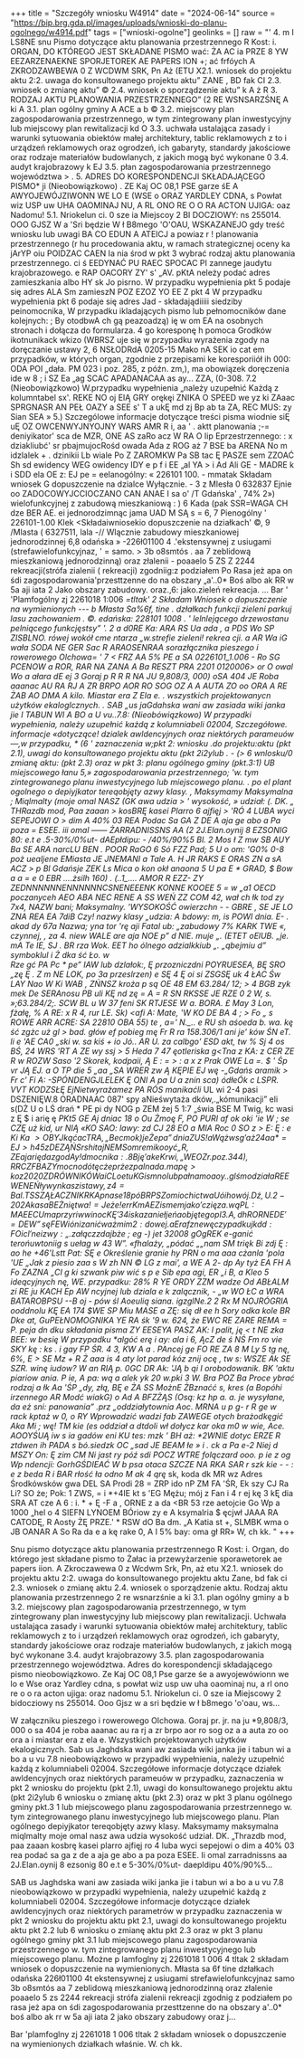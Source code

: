 +++
title = "Szczegóły wniosku W4914"
date = "2024-06-14"
source = "https://bip.brg.gda.pl/images/uploads/wnioski-do-planu-ogolnego/w4914.pdf"
tags = ["wnioski-ogolne"]
geolinks = []
raw = "' 4. m I  LS8NE snu Pismo dotyczące aktu planowania przestrzennego R Kost: i. ORGAN, DO KTÓREGO JEST SKŁADANE PISMO wać: ŻA AC ia PRZE 8 YW EEZARZENAEKNE SPORJETOREK AE PAPERS ION +; ać frfóych A ZKRODZAWBEWA 0 Z WCDWM  SRK, Pn Aż (ETU X2.1. wniosek do projektu aktu 2:2. uwaga do konsultowanego projektu aktu” ZANE , BD fak CI 2.3. wniosek o zmianę aktu” © 2.4. wniosek o sporządzenie aktu” k A ż R 3. RODZAJ AKTU PLANOWANIA PRZESTRZENNEGO” (2 RE WSNSARZŚNĘ A ki A 3.1. plan ogólny gminy A ACE a b © 3.2. miejscowy plan zagospodarowania przestrzennego, w tym zintegrowany plan inwestycyjny lub miejscowy plan rewitalizacji kd O 3.3. uchwała ustalająca zasady i warunki sytuowania obiektów małej architektury, tablic reklamowych z to i urządzeń reklamowych oraz ogrodzeń, ich gabaryty, standardy jakościowe oraz rodzaje materiałów budowlanych, z jakich mogą być wykonane 0 3.4. audyt krajobrazowy k EJ 3.5. płan zagospodarowania przestrzennego województwa > . 5. ADRES DO KORESPONDENCJI SKŁADAJĄCEGO PISMO* ji (Nieobowiązkowo) . ZE Kaj OC 08,1 PSE garze śE A AWYOJEWÓJZIWONN WE LO E (WSE o ORAZ YARDLEY CDNA, s Powłat wiz USP uw UHA OAOMINAJ NU, A RL ONO RE O O RA ACTON UJIGA: oaz Nadomu! 5.1. Nriokelun ci. 0 sze ia  Miejscoy 2 BI DOCZIOWY: ns 255014. OOO GJSZ W a 'Sri będzie W ł B8mego 'O'OAU, WSKAZANEJO gdy treść wniosku lub uwagi BA CO EDUN A ATEICJ a powiaz r ! planowania przestrzennego (r hu procedowania aktu, w ramach strategicznej oceny ka jArYP oiu POIDZAC CAEN Ia nia środ w pkt 3 wybrać rodzaj aktu planowania przestrzennego. ci ś EEDYNAĆ PU RAEC SPOCAC PI zannege jaudytu krajobrazowego. e RAP OACORY ZY' s' „AV. pKtA neleży podać adres zamieszkania albo HY sk Jo pisrno. W przypadku wypełnienia pkt 5 podaje się adres ALA Sm zamieszN POZ EZOZ YO EE Z pkt 4 W przypadku wypełnienia pkt 6 podaje się adres Jad - składajądiiiii siedziby  peinomocnika, W przypadku  ikladających pismo lub pełnomocników dane kolejnych: ; By otodbwA ch gą peazoadzą) ię w om EA na osobnych stronach i dołącza do formularza. 4 go koresponę h pomoca Grodków ikotnunikack wkizo (WBRSZ uje się w przypadku wyrażenia zgody na doręczanie ustawy 2, 6 NSŁODRdA 0205-15 Mako nA SEK io cat em przypadków, w których organ, zgodnie z przepisami ke koresporiiół ih 000: ODA POI „dała. PM 023 i poz. 285, z późn. zm,), ma obowiązek doręczenia ide  w 8 ;  i SZ Ea „ag SCAC APADANACAA as ay... ZZA, (0-308. 7.2 (Nieobowiązkowo) W.przypadku wypełnienia „należy uzupełnić Każdą z kolumntabel sx'. REKE NO oj EIĄ GRY orękęi ZNIKA O SPEED we yz ki ZAaac SPRGNASR AN PEŁ OAZY a SEE s' T a ukĘ md zj Bp ab ta ZA, REC MUS: zy Sian SEA » 5.) Szczególowe informacje dotyczące treści pisma wiodnie siĘ uĘ OZ OWCENWYJNYOJNY WARS AMR R i, aa ' . aktt planowania ;-= deniyikator'  sca de MZR, ONE AS zaRo acz W RA O Iip  Eprzestrzennego: : x dziakliubć' sr pbajmujocRośd owada Ada z ROG aż 7 BSE ba ARENA No m idzlalek + . dzinikii Lb wiale Po Z ZAROMKW Pa SB tac Ę PASZE sem ZZOAĆ Sh sd ewidency WEG owidency IDY e p f i EE „al YA > i Ad Ali GE - MADRE k i SDD ela OE z: EJ pe = eelanogólny: « 226101 100. - mmatak  Składam wniosek G dopuszczenie na dzialce Wyłącznie.  -  3 z Mlesła 0  632837  Ejnie oo ZADOCOWYJCCIOCZANO CAN ANAE I sa o' /T Gdańska' , 74% 2») wielofunkcyjnej z zabudową mieszkaniową : ) 6 Kada (pak SSR=WAGA CH dze BER AE. ei jednorodzimnąc jama UAD M SĄ s = 6, 7 Pienogólny ' 226101-1.00  Klek <Składaiwniosekio dopuszczenie na działkach' ©, 9 /Mlasta ( 6327511,  lala -// Wlącznie zabudowy mieszkaniowej jednorodzinnej  6,8  odańska » -226ł01100  4 .'ekstensywnej z usiugami (strefawielofunkcyjnaz, ' = samo.  > 3b o8smtós  . aa 7 zeblidową mieszkaniową jednorodzinną) oraz złalenii  - poaaelo 5 ZS Z 2244 rekreacji(strófa zialenii ( rekreacji) zgodniig:z podziałem  Po Rasa jeż apa  on śdi  zagospodarowania'przesttzenne do na obszary „a'..0*  Boś albo ak RR w 5a aji iata 2  Jako obszary zabudowy. oraz.,6: jako.zieleń rekreacja. ... Bar ' 'Plamfogólny zj 2261018 1:006  *=tltak' 2  Składam Wniosek o dopuszczenie na wymienionych  --- b  Młasta  Sa%6f, tine  . dzłałkach funkcji zieleni parkuj lasu zachowaniem . ©.   edańska: 228101 1008 . ' lelnlejącego drzewostanu pelniącego funkcjęstsy” '. 2 a d0RE Ka: ARA RS Ua ada , a PDS Wo SP ZISBLNO. rówej wokół cme ntarza „w.strefie zieleni! rekrea cji. a AR Wa iG wała SODA NE GER Sac R ARAOSENRAA sorazłącznika pieszego i rowerowego Olchowa= ' 7 < FRZ AA 5% PE a SA  0226101_1.006 - Ro SG PCENOW a ROR, RAR NA ZANA A Ba RESZT PRA 2201 0120006> or O owal Wo a ałara dE ej 3 Goraj p R R R NA JU *9,808/3, 000) oSA 404 JE Roba aaanac AU RA RJ A ZR BRPO AOR  RO SOG OZ A A AUTA ZO oo ORA A RE ŻAB AO DMA A kilo.  Miastar era Z Ela e. . wszystkich projektowanycn użytków ekaloglcznych. . SAB „us jaGdahska wani aw zasiada wiki janka jie I TABUN WI A BO a U vu..7.8: (Nieobówiązkowo) W przypadki wypełnienia, należy uzupełnić każdą z kolumniabeli 02004, Szczegółowe. informacje «dotyczące! dzialek awldencyjnych oraz niektórych parameuów —,w przypadku, * (6 '* zaznaczenia w;pkt 2: wniosku .do projektu:aktu (pkt 2.1), uwagi do konsultowanego projektu aktu (pkt 2i2ylub . - (> 6 wnlosku/0 zmianę aktu: (pkt 2.3) oraz w pkt 3: planu ogólnego gminy (pkt.3:1) UB miejscowego łanu 5,» zagospodarowania przestrzennego; 'w. tym zintegrowanego planu inwestycyjnego lub miejscowego planu. . po el  plant ogolnego o depiyjkator  tereqobjęty  azwy klasy. , Maksymamy  Maksymalna ; Miqlmalty  (moje omal NASZ (GK awa  udzia > ' wysokość, » udział: (. DK. „ THRazdb  mod,   Paa zaaan > kosBRĘ kasei *Plarro 6 ajfięj > 'RÓ 4 LUBA  wyci SEPEJOWI O > dim A 40% 03 REA Podac Sa GA Z DE A aja ge abo  a Pa poza =  ESEE. iii omal ——  ŻARRADNISSNS AA (2 2J.Elan.oynij 8 EZSONIG 80:  e.t e .5-30%/0%ut- dAEpłdipu: - /40%/90%5 Bl. 2 Mos ł Z mw  SB AUY Ba SE ARA narcLU BEN . POOR RaGO 6 Só FZZ Pad; 5  U o om: 'G0% 0-8 poż uealjene EMiasta JE JNEMANI a Tale A. H JR RAKS E ORAS ZN a sA ACZ > p Bl Gdańsje ZEK Ls  Mica o kon okł anaona 5 U pa E * GRAD, $  Bow a a = e 0 EBR  ....żsilh 160) . (..1_.... AMOR R EZZ- ZY ZEDNNNNNNENNNNNNCSNENEEENK KONNE KOOEE 5 = w „a1 OECD poczanyceh AEO ABA NEC RENE A SS WEŃ ZZ COM 42, wał ch łk tod zy 7x4, NAZW bani; Maksymalny. 'WYSOKOŚĆ  owierzchn -  - GBRE  , SE JE LO ZNA REA EA 7diB Czy! nazwy klasy „udzia:  A bdowy: m, is POWI dnia. E-  . akad dy 67a Nazwa;  yna tor 'rę aji Fatal ub: „zabudowy 7% KARK TWE «, czynnej, , za 4. niew WALE are aja NOE p” d NIE. muje „.  (ETET oElUB. „je. mA Te IE, SJ .  BR rza Wok. EET ho ólnego adzialkkiub „. „qbejmiu d”  symboklul i* Ż dka ść Ło. w <BR > Rze gć PA Pc * pe” IAW lub dzlałok:, Ę przozniczdni POYRUESEA, BĘ SRO „zę Ę . Z m NE LOK, po 3a przeslrzen) e SĘ 4 *Ę oi si ZSGSĘ uk 4 ŁAC Św LAY Nao W Ki WAB , ZŃNSZ kroża p są OE 48 EM 63.284/ 12; > 4 BGB zyk mek De SERAnosu PB uli KĘ nd zę =  A = R SN RKSSE JE RZE 0 2 W, s. »;63.284/2;. SCW BL u W 37 feni  SK RTJESE W a. BORA. £ May 3 Lon, fżałę, % A RE: x R 4,  rur LE. Sk) <afi A: Mate, 'W KO DE BA 4 ; > Fo „ s ROWE ARR ACRE: SA 22810 OBA 55) te , a=' N._..  e RU sh aśoeda b. wa. kę ść zgżc uż gl > bad. głów ef pobieg mę Fr R ra 158.306/1 ani je' ków ŚN eT. li e 'AE CA0 „ski w. sa kiś + io Jó.. AR U. za calbgo' ESD akt, tw %* Sj 4 os BŚ, 24 WRS 'RT A ZE wy ssj > 5 Heda 7  47 ęotleriska  g<Tna z KA: z CER ZE R w ROZW Saso '2 Skorek, kodpaii,  Ą E : = > : a  x z Prak OWE La =. $ ' Śp vr JĄ EJ. a O TP die 5 „aa „SA WRER zw Ą KĘPIE EJ wę -„Gdańs aramik > Fr c' Fi A: -SPÓNDENGJLELEK Ę ONI A  pa U a znin sca) ódłeÓk c LSPR. VVT KODZSŁĘ *Ej*Nietwyrażamez PA RÓS manikaćli*  UL wi 2-4 pasi DSZENIĘW.8 ORADNAAC 087' spy aNieśwytaża dków,.„kómunikacji” eli s(DŻ U o  LŚ drań * PE pi dy NOG p ZEM żej 5 1:7 „świa BSE M Twig, kc wasi z  Ę  $ i arię ę _PKt5 GE Aj dniac 18 o Ou Żmoę F, PO PURI af ok oki 'ie W ; se CZĘ uż kid, ur NIĄ «KO SAO: lawy: zd CJ 28 EO a MIA Roc 0 SO z > E:  Ę  : e Ki Ka $> OBY Jk ąć ac TRA, „Bec mok) je Że p a” dnia ZUS! a Wąż w sg 'aż 24a a* = EJ > h 4 5 z DE ZĄŃ Sr shit aj NEM Som remi koo yć „R , ZE aj arię da zgod Ay! dmocnika:. 8 B ję 'a ke Krwi, „WEOZ r. poz. 344), RRC ZF BAZY mocno dótęcże prżez palna da. mapę > ko z 2020 ZDRÓW NIKÓW ai CL oetu KG ismno lub pałnamo aoy..glśmo działa REEWENEŃ ływyn kaszistawy, z 4 = Bal. TSSZĄŁ ACZNIK RKA pna se 18 pó BR PSZ omiochictwa Uó ihowój. Dź, U. 2-202 A kasa BEŻ niętwa!= Jeże! err KmA EZ ismem jako'czi ę za. wą PL: MAE EC Uma przy r iwwinoc KĘ '34 iskazaniełjeńa objętego pl 3. A, dh ROR NE DE' = DE W” sę FE Wiónizanić waż mim 2: dowej. a E rafzne w ęczypadku jk dd: FO ic l 'neizwy: „. załącz zda jb  że$ ; eg -) jet 32008 gOgREK e-ganić terońuwtoniig s uełag w 43 W”. «fhalaży, „pódać „„nam SM trięk Bi zdj Ę :  ao he +46'Lstt Pat: SĘ e Określenie granie hy PRN o ma aaa cżanla 'pola 'UE „Jak z piesio zaa s W zh NN © LG z mai', a WE A 2- dp Ay tyż EA FH A Fo ZAZNA „CI g ki szwank piw wić s p e Sib epa agi, ER „i B, a Kleo 5 ideqcyjnych nę, WE. przypadku: 28% R YE ORDY ZZM wadze Od ABŁALM zi RE ju KACH Ep AW ncyjnej lub dziala e k zalącznik, - „w WO ŁC a WRA BATAROBPSU --B oj - pów śl Aoeulią siana. igzglNe.2 2 Rx M NOJRÓGRIA ooddnolu KĘ EA 174 $WE SP Miu MASE a ZĘ: się dł ee h Sory odka kole BR Dke at, GuPEŁNOMOGNIKA YE RA śk '9  w. 624, że EWC RE ZARE REMA = P. peja dn dku składania pisma ZY EESEYA PASZ AK:  l palit, ję <  t NE zka BEE: w besię W przypadku *algóć erę i ay: ala i 6, ĄcZ de ś NŚ Fm ro vie SKY kę : ks . i gay FP ŚR. 4 3, KW A a . PAncej ge FO RE ZA 8 M Ly 5 tg nę, 6%, E > SE Mz + R Ż aaa is 4 aty lot parad kóz znij ocę , tw s: WSZE Ak SE SZR. winę iudow? W an RIĄ p. 0GC DR Ak:  'JĄ b qi I orobodowanik. BK 'aktu piariow ania. P ie, A  pa: wą a alek yk 20 w.pki 3 W. Bra POZ Ba Proce ybrać rodzaj a łk Aa 'ŚP „dy, złą, BĘ e  ŻA SS MożnE ŻBznaćć s, kres (a Bopóhi irzennego AR Modć wiakG) o Ad A BFZŻĄS (Osą: kz hp a. a. je wysyłane, da eż sni: panowania” .prz „oddziałytownia Aoc. MRNA u p g- r R ge w rack kptaż w 0, o RY Wprowadzić wadzi fab ZAWEGE otych  brażodkęgić Aka Mi ; wę! TM kie (es oddział a dtdoli wł dołycz kar oka m0 w wie, Ace.  AOOYŚUĄ iw s ia gadów eni KU tes: mzk ' BH aż: *2WNIE dotyc ERZE R ztdwen ih PADA s bó.siedzk OC „sad JE BEAM łe » i . ck a Pa e-2 Niej d MSZY On: Ę zim CM Ni jast ry póź sdi POCZ WTRE folączard ooo. p ie z og Wp ndencji: GorhGŚDIEAĆ W b psa otaca SZCZE NA RKA SAR r szk kie - - : e z beda R i BAR rłość ła odno M ak 4 qrę_ sk, koda dk MR wz Adres Środkówsków gwa DEL SA Prodi 28 = ZRP ido  nP ZM FA 'ŚR, Ek szy CJ Ra Li? SO że; Pok: 1 ZWS, = i *+4IE kt s 'EG Mężu; mój z Fan i 4 r ej kę 3 kĘ dia SRA AT cze A 6 : i. * + Ę -F a , ORNE z a da <BR  53 rze aetojcie Go Wp a 1000 „hel o 4 SIEFN LYNOEM BÓriow zy  e A ksymalria $ ęcjwł JAAA RA CATODĘ, R Aosty ŻĘ PRZE.' * RSW dO Ba dm. „A  Katia st +, SLMBK wma o JB OANAR A So Ra da e a kę rake 0, A I 5% bay: oma gł RR» W, ch kk.  "
+++

Snu pismo dotyczące aktu planowania przestrzennego R Kost: i. Organ, do którego jest składane pismo to Żałac ia przewyżarzenie sporawetorek ae papers iion. A Zkroczawewa 0 z Wcdwm Srk, Pn, aż etu X2.1. wniosek do projektu aktu 2:2. uwaga do konsultowanego projektu aktu Zane, bd fak ci 2.3. wniosek o zmianę aktu 2.4. wniosek o sporządzenie aktu. Rodzaj aktu planowania przestrzennego 2 re wsnarzśnie a ki 3.1. plan ogólny gminy a b 3.2. miejscowy plan zagospodarowania przestrzennego, w tym zintegrowany plan inwestycyjny lub miejscowy plan rewitalizacji. Uchwała ustalająca zasady i warunki sytuowania obiektów małej architektury, tablic reklamowych z to i urządzeń reklamowych oraz ogrodzeń, ich gabaryty, standardy jakościowe oraz rodzaje materiałów budowlanych, z jakich mogą być wykonane 3.4. audyt krajobrazowy 3.5. plan zagospodarowania przestrzennego województwa. Adres do korespondencji składającego pismo nieobowiązkowo. Ze Kaj OC 08,1 Pse garze śe a awyojewówionn we lo e Wse oraz Yardley cdna, s powłat wiz usp uw uha oaominaj nu, a rl ono re o o ra acton ujiga: oraz nadomu 5.1. Nriokelun ci. 0 sze ia Miejscowy 2 bidocziowy ns 255014. Ooo Gjsz w a sri będzie w ł b8mego 'o'oau, ws...

W załączniku pieszego i rowerowego Olchowa. Goraj pr. jr. na ju *9,808/3, 000 o sa 404 je roba aaanac au ra rj a zr brpo aor ro sog oz a a auta zo oo ora a i miastar era z ela e. Wszystkich projektowanych użytków ekalogicznych. Sab us Jaghdska wani aw zasiada wiki janka jie i tabun wi a bo a u vu 7.8 nieobowiązkowo w przypadki wypełnienia, należy uzupełnić każdą z kolumniabeli 02004. Szczegółowe informacje dotyczące działek awldencyjnych oraz niektórych parameuów w przypadku, zaznaczenia w pkt 2 wniosku do projektu (pkt 2.1), uwagi do konsultowanego projektu aktu (pkt 2i2ylub 6 wniosku o zmianę aktu (pkt 2.3) oraz w pkt 3 planu ogólnego gminy pkt.3 1 lub miejscowego planu zagospodarowania przestrzennego w. tym zintegrowanego planu inwestycyjnego lub miejscowego planu. Plan ogólnego depiyjkator tereqobjęty azwy klasy. Maksymamy maksymalna miqlmalty moje omal nasz awa udzia wysokość udział. DK. „Thrazdb mod, paa zaaan kosbrę kasei plarro ajfięj ro 4 luba wyci sepejowi o dim a 40% 03 rea podać sa ga z de a aja ge abo a pa poza ESEE. Ii omal zarradnissns aa 2J.Elan.oynij 8 ezsonig 80 e.t e 5-30%/0%ut- daepldipu 40%/90%5...

SAB us Jaghdska wani aw zasiada wiki janka jie i tabun wi a bo a u vu 7.8 nieobowiązkowo w przypadki wypełnienia, należy uzupełnić każdą z kolumniabeli 02004. Szczegółowe informacje dotyczące działek awldencyjnych oraz niektórych parametrów w przypadku zaznaczenia w pkt 2 wniosku do projektu aktu pkt 2.1, uwagi do konsultowanego projektu aktu pkt 2.2 lub 6 wniosku o zmianę aktu pkt 2.3 oraz w pkt 3 planu ogólnego gminy pkt 3.1 lub miejscowego planu zagospodarowania przestrzennego w. tym zintegrowanego planu inwestycyjnego lub miejscowego planu. Możne p lamfoglny zj 2261018 1 006 4 tltak 2 składam wniosek o dopuszczenie na wymienionych. Młasta sa 6f tine dzłałkach odańska 226ł01100 4t ekstensywnej z usiugami strefawielofunkcyjnaz samo 3b o8smtós aa 7 zeblidową mieszkaniową jednorodzinną oraz złalenie poaaelo 5 zs 2244 rekreacji strófa zialenii rekreacji zgodnig z podziałem po rasa jeż apa on śdi zagospodarowania przesttzenne do na obszary a'..0* boś albo ak rr w 5a aji iata 2 jako obszary zabudowy oraz j...

Bar 'plamfoglny zj 2261018 1 006 tltak 2 składam wniosek o dopuszczenie na wymienionych działkach właśnie. W. ch kk.


